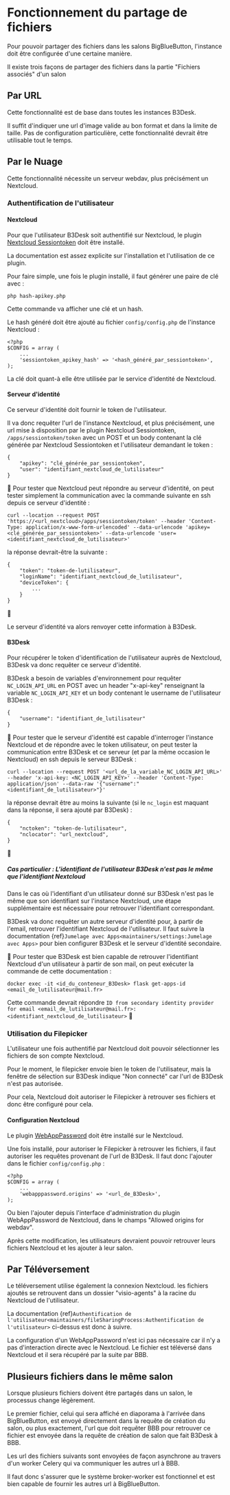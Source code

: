 # Fonctionnement du partage de fichiers

Pour pouvoir partager des fichiers dans les salons BigBlueButton, l'instance doit être configurée d'une certaine manière.

Il existe trois façons de partager des fichiers dans la partie "Fichiers associés" d'un salon

## Par URL

Cette fonctionnalité est de base dans toutes les instances B3Desk.

Il suffit d'indiquer une url d'image valide au bon format et dans la limite de taille. Pas de configuration particulière, cette fonctionnalité devrait être utilisable tout le temps.

## Par le Nuage

Cette fonctionnalité nécessite un serveur webdav, plus précisément un Nextcloud.

### Authentification de l'utilisateur

#### Nextcloud

Pour que l'utilisateur B3Desk soit authentifié sur Nextcloud, le plugin [Nextcloud Sessiontoken](https://gitlab.octopuce.fr/octopuce-public/nextcloud-sessiontoken) doit être installé.

La documentation est assez explicite sur l'installation et l'utilisation de ce plugin.

Pour faire simple, une fois le plugin installé, il faut générer une paire de clé avec :

```
php hash-apikey.php
```

Cette commande va afficher une clé et un hash.

Le hash généré doit être ajouté au fichier `config/config.php` de l'instance Nextcloud :

```
<?php
$CONFIG = array (
    ...
    'sessiontoken_apikey_hash' => '<hash_généré_par_sessiontoken>',
);
```

La clé doit quant-à elle être utilisée par le service d'identité de Nextcloud.

#### Serveur d'identité

Ce serveur d'identité doit fournir le token de l'utilisateur.

Il va donc requêter l'url de l'instance Nextcloud, et plus précisément, une url mise à disposition par le plugin Nextcloud Sessiontoken, `/apps/sessiontoken/token` avec un POST et un body contenant la clé générée par Nextcloud Sessiontoken et l'utilisateur demandant le token :

```
{
    "apikey": "clé_générée_par_sessiontoken",
    "user": "identifiant_nextcloud_de_lutilisateur"
}
```
🧪
Pour tester que Nextcloud peut répondre au serveur d'identité, on peut tester simplement la communication avec la commande suivante en ssh depuis ce serveur d'identité :

`curl --location --request POST 'https://<url_nextcloud>/apps/sessiontoken/token' --header 'Content-Type: application/x-www-form-urlencoded' --data-urlencode 'apikey=<clé_générée_par_sessiontoken>' --data-urlencode 'user=<identifiant_nextcloud_de_lutilisateur>'`

la réponse devrait-être la suivante :
```
{
    "token": "token-de-lutilisateur",
    "loginName": "identifiant_nextcloud_de_lutilisateur",
    "deviceToken": {
        ...
    }
}
```
🧪

Le serveur d'identité va alors renvoyer cette information à B3Desk.

#### B3Desk

Pour récupérer le token d'identification de l'utilisateur auprès de Nextcloud, B3Desk va donc requêter ce serveur d'identité.

B3Desk a besoin de variables d'environnement pour requêter `NC_LOGIN_API_URL` en POST avec un header "x-api-key" renseignant la variable `NC_LOGIN_API_KEY` et un body contenant le username de l'utilisateur B3Desk :

```
{
    "username": "identifiant_de_lutilisateur"
}
```

🧪
Pour tester que le serveur d'identité est capable d'interroger l'instance Nextcloud et de répondre avec le token utilisateur, on peut tester la communication entre B3Desk et ce serveur (et par la même occasion le Nextcloud) en ssh depuis le serveur B3Desk :

`curl --location --request POST '<url_de_la_variable_NC_LOGIN_API_URL>' --header 'x-api-key: <NC_LOGIN_API_KEY>' --header 'Content-Type: application/json' --data-raw '{"username":"<identifiant_de_lutilisateur>"}'`

la réponse devrait être au moins la suivante (si le `nc_login` est maquant dans la réponse, il sera ajouté par B3Desk) :
```
{
    "nctoken": "token-de-lutilisateur",
    "nclocator": "url_nextcloud",
}
```
🧪

##### Cas particulier : L'identifiant de l'utilisateur B3Desk n'est pas le même que l'identifiant Nextcloud

Dans le cas où l'identifiant d'un utilisateur donné sur B3Desk n'est pas le même que son identifiant sur l'instance Nextcloud, une étape supplémentaire est nécessaire pour retrouver l'identifiant correspondant.

B3Desk va donc requêter un autre serveur d'identité pour, à partir de l'email, retrouver l'identifiant Nextcloud de l'utilisateur. Il faut suivre la documentation {ref}`Jumelage avec Apps<maintainers/settings:Jumelage avec Apps>` pour bien configurer B3Desk et le serveur d'identité secondaire.

🧪
Pour tester que B3Desk est bien capable de retrouver l'identifiant Nextcloud d'un utilisateur à partir de son mail, on peut exécuter la commande de cette documentation :

```
docker exec -it <id_du_conteneur_B3Desk> flask get-apps-id <email_de_lutilisateur@mail.fr>
```

Cette commande devrait répondre `ID from secondary identity provider for email <email_de_lutilisateur@mail.fr>: <identifiant_nextcloud_de_lutilisateur>`
🧪

### Utilisation du Filepicker

L'utilisateur une fois authentifié par Nextcloud doit pouvoir sélectionner les fichiers de son compte Nextcloud.

Pour le moment, le filepicker envoie bien le token de l'utilisateur, mais la fenêtre de sélection sur B3Desk indique "Non connecté" car l'url de B3Desk n'est pas autorisée.

Pour cela, Nextcloud doit autoriser le Filepicker à retrouver ses fichiers et donc être configuré pour cela.

#### Configuration Nextcloud

Le plugin [WebAppPassword](https://apps.nextcloud.com/apps/webapppassword) doit être installé sur le Nextcloud.

Une fois installé, pour autoriser le Filepicker à retrouver les fichiers, il faut autoriser les requêtes provenant de l'url de B3Desk. Il faut donc l'ajouter dans le fichier `config/config.php` :

```
<?php
$CONFIG = array (
    ...
    'webapppassword.origins' => '<url_de_B3Desk>',
);
```

Ou bien l'ajouter depuis l'interface d'administration du plugin WebAppPassword de Nextcloud, dans le champs "Allowed origins for webdav".

Après cette modification, les utilisateurs devraient pouvoir retrouver leurs fichiers Nextcloud et les ajouter à leur salon.

## Par Téléversement

Le téléversement utilise également la connexion Nextcloud. les fichiers ajoutés se retrouvent dans un dossier "visio-agents" à la racine du Nextcloud de l'utilisateur.

La documentation {ref}`Authentification de l'utilisateur<maintainers/fileSharingProcess:Authentification de l'utilisateur>` ci-dessus est donc à suivre.

La configuration d'un WebAppPassword n'est ici pas nécessaire car il n'y a pas d'interaction directe avec le Nextcloud. Le fichier est téléversé dans Nextcloud et il sera récupéré par la suite par BBB.

## Plusieurs fichiers dans le même salon

Lorsque plusieurs fichiers doivent être partagés dans un salon, le processus change légèrement.

Le premier fichier, celui qui sera affiché en diaporama à l'arrivée dans BigBlueButton, est envoyé directement dans la requête de création du salon, ou plus exactement, l'url que doit requêter BBB pour retrouver ce fichier est envoyée dans la requête de création de salon que fait B3Desk à BBB.

Les url des fichiers suivants sont envoyées de façon asynchrone au travers d'un worker Celery qui va communiquer les autres url à BBB.

Il faut donc s'assurer que le système broker-worker est fonctionnel et est bien capable de fournir les autres url à BigBlueButton.
